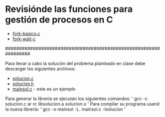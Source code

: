 # Revisiónde las funciones para gestión de procesos en C

* [fork-basico.c](fork-basico.c)
* [fork-wait-c](fork-wait.c)

#################################################################

Para llevar a cabo la solución del problema planteado en clase debe
 descargar los siguientes archivos:

* [solucion.c](solucion.c)
* [solucion.h](solucion.h)
* [mainsol.c](mainsol.c) - este es un ejemplo

Para generar la libreria se ejecutan los siguientes comandos:
'
gcc -c solucion.c
ar rc libsolucion.a solucion.o
'
Para compilar su programa usand la nueva libreria:
'
gcc -o mainsol -L. mainsol.c -lsolucion 
'
